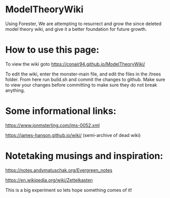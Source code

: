 # ModelTheoryWiki
Using Forester, We are attempting to resurrect and grow the since deleted model theory wiki, and give it a better foundation for future growth. 

# How to use this page:
To view the wiki goto https://conair94.github.io/ModelTheoryWiki/

To edit the wiki, enter the monster-main file, and edit the files in the /trees folder. From here run build.sh and commit the changes to github. Make sure to view your changes before committing to make sure they do not break anything. 

# Some informational links: 

https://www.jonmsterling.com/jms-0052.xml

https://james-hanson.github.io/wiki/ (semi-archive of dead wiki)


# Notetaking musings and inspiration: 

https://notes.andymatuschak.org/Evergreen_notes

https://en.wikipedia.org/wiki/Zettelkasten


This is a big experiment so lets hope something comes of it!
